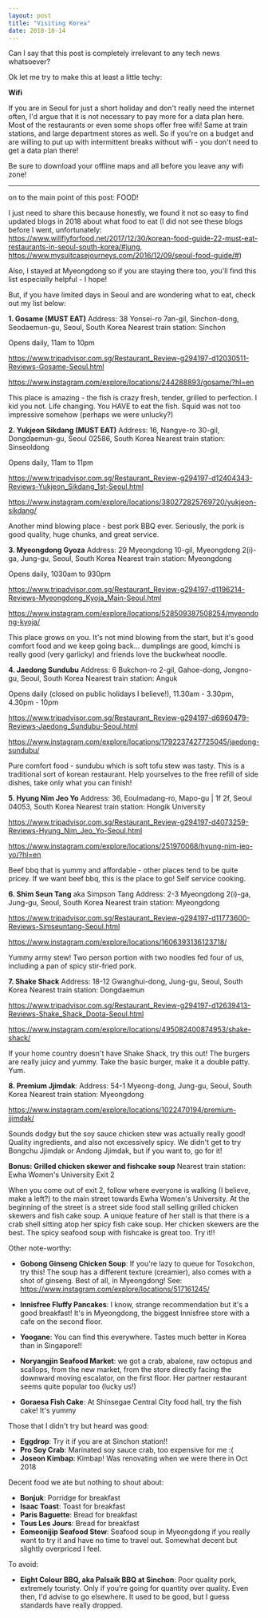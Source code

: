 ```yaml
---
layout: post
title: "Visiting Korea"
date: 2018-10-14
---
```


Can I say that this post is completely irrelevant to any tech news whatsoever?

Ok let me try to make this at least a little techy:

__Wifi__

If you are in Seoul for just a short holiday and don't really need the internet often, I'd argue that it is not necessary to pay more for a data plan here. Most of the restaurants or even some shops offer free wifi! Same at train stations, and large department stores as well. So if you're on a budget and are willing to put up with intermittent breaks without wifi - you don't need to get a data plan there!

Be sure to download your offline maps and all before you leave any wifi zone!


---

on to the main point of this post: FOOD!

I just need to share this because honestly, we found it not so easy to find updated blogs in 2018 about what food to eat (I did not see these blogs before I went, unfortunately: https://www.willflyforfood.net/2017/12/30/korean-food-guide-22-must-eat-restaurants-in-seoul-south-korea/#jung, https://www.mysuitcasejourneys.com/2016/12/09/seoul-food-guide/#)

Also, I stayed at Myeongdong so if you are staying there too, you'll find this list especially helpful - I hope!


But, if you have limited days in Seoul and are wondering what to eat, check out my list below:

__1. Gosame (MUST EAT)__
Address: 38 Yonsei-ro 7an-gil, Sinchon-dong, Seodaemun-gu, Seoul, South Korea
Nearest train station: Sinchon

Opens daily, 11am to 10pm

https://www.tripadvisor.com.sg/Restaurant_Review-g294197-d12030511-Reviews-Gosame-Seoul.html

https://www.instagram.com/explore/locations/244288893/gosame/?hl=en

This place is amazing - the fish is crazy fresh, tender, grilled to perfection. I kid you not. Life changing. You HAVE to eat the fish. Squid was not too impressive somehow (perhaps we were unlucky?)


__2. Yukjeon Sikdang (MUST EAT)__
Address: 16, Nangye-ro 30-gil, Dongdaemun-gu, Seoul 02586, South Korea
Nearest train station: Sinseoldong

Opens daily, 11am to 11pm

https://www.tripadvisor.com.sg/Restaurant_Review-g294197-d12404343-Reviews-Yukjeon_Sikdang_1st-Seoul.html

https://www.instagram.com/explore/locations/380272825769720/yukjeon-sikdang/


Another mind blowing place - best pork BBQ ever. Seriously, the pork is good quality, huge chunks, and great service.


__3. Myeongdong Gyoza__
Address: 29 Myeongdong 10-gil, Myeongdong 2(i)-ga, Jung-gu, Seoul, South Korea
Nearest train station: Myeongdong

Opens daily, 1030am to 930pm

https://www.tripadvisor.com.sg/Restaurant_Review-g294197-d1196214-Reviews-Myeongdong_Kyoja_Main-Seoul.html

https://www.instagram.com/explore/locations/528509387508254/myeondong-kyoja/

This place grows on you. It's not mind blowing from the start, but it's good comfort food and we keep going back... dumplings are good, kimchi is really good (very garlicky) and friends love the buckwheat noodle. 


__4. Jaedong Sundubu__
Address: 6 Bukchon-ro 2-gil, Gahoe-dong, Jongno-gu, Seoul, South Korea
Nearest train station: Anguk

Opens daily (closed on public holidays I believe!), 11.30am - 3.30pm, 4.30pm - 10pm

https://www.tripadvisor.com.sg/Restaurant_Review-g294197-d6960479-Reviews-Jaedong_Sundubu-Seoul.html

https://www.instagram.com/explore/locations/1792237427725045/jaedong-sundubu/

Pure comfort food - sundubu which is soft tofu stew was tasty. This is a traditional sort of korean restaurant. Help yourselves to the free refill of side dishes, take only what you can finish!


__5. Hyung Nim Jeo Yo__
Address: 36, Eoulmadang-ro, Mapo-gu | 1f 2f, Seoul 04053, South Korea
Nearest train station: Hongik University

https://www.tripadvisor.com.sg/Restaurant_Review-g294197-d4073259-Reviews-Hyung_Nim_Jeo_Yo-Seoul.html

https://www.instagram.com/explore/locations/251970068/hyung-nim-jeo-yo/?hl=en


Beef bbq that is yummy and affordable - other places tend to be quite pricey. If we want beef bbq, this is the place to go! Self service cooking.


__6. Shim Seun Tang__
aka Simpson Tang
Address: 2-3 Myeongdong 2(i)-ga, Jung-gu, Seoul, South Korea
Nearest train station: Myeongdong

https://www.tripadvisor.com.sg/Restaurant_Review-g294197-d11773600-Reviews-Simseuntang-Seoul.html

https://www.instagram.com/explore/locations/1606393136123718/


Yummy army stew! Two person portion with two noodles fed four of us, including a pan of spicy stir-fried pork.


__7. Shake Shack__
Address: 18-12 Gwanghui-dong, Jung-gu, Seoul, South Korea
Nearest train station: Dongdaemun

https://www.tripadvisor.com.sg/Restaurant_Review-g294197-d12639413-Reviews-Shake_Shack_Doota-Seoul.html

https://www.instagram.com/explore/locations/495082400874953/shake-shack/


If your home country doesn't have Shake Shack, try this out! The burgers are really juicy and yummy. Take the basic burger, make it a double patty. Yum.


__8. Premium Jjimdak__: 
Address: 54-1 Myeong-dong, Jung-gu, Seoul, South Korea
Nearest train station: Myeongdong

https://www.instagram.com/explore/locations/1022470194/premium-jjimdak/

Sounds dodgy but the soy sauce chicken stew was actually really good! Quality ingredients, and also not excessively spicy. We didn't get to try Bongchu Jjimdak or Andong Jjimdak, but if you want to, go for it!

__Bonus: Grilled chicken skewer and fishcake soup__
Nearest train station: Ewha Women's University Exit 2

When you come out of exit 2, follow where everyone is walking (I believe, make a left?) to the main street towards Ewha Women's University. At the beginning of the street is a street side food stall selling grilled chicken skewers and fish cake soup. A unique feature of her stall is that there is a crab shell sitting atop her spicy fish cake soup. Her chicken skewers are the best. The spicy seafood soup with fishcake is great too. Try it!!


Other note-worthy:
- __Gobong Ginseng Chicken Soup__: If you're lazy to queue for Tosokchon, try this! The soup has a different texture (creamier), also comes with a shot of ginseng. Best of all, in Myeongdong!
See: https://www.instagram.com/explore/locations/517161245/

- __Innisfree Fluffy Pancakes__: I know, strange recommendation but it's a good breakfast! It's in Myeongdong, the biggest Innisfree store with a cafe on the second floor.

- __Yoogane__: You can find this everywhere. Tastes much better in Korea than in Singapore!!

- __Noryangjin Seafood Market__: we got a crab, abalone, raw octopus and scallops, from the new market, from the store directly facing the downward moving escalator, on the first floor. Her partner restaurant seems quite popular too (lucky us!)

- __Goraesa Fish Cake__: At Shinsegae Central City food hall, try the fish cake! It's yummy


Those that I didn't try but heard was good:
- __Eggdrop__: Try it if you are at Sinchon station!!
- __Pro Soy Crab__: Marinated soy sauce crab, too expensive for me :(
- __Joseon Kimbap__: Kimbap! Was renovating when we were there in Oct 2018


Decent food we ate but nothing to shout about:
- __Bonjuk__: Porridge for breakfast
- __Isaac Toast__: Toast for breakfast
- __Paris Baguette__: Bread for breakfast
- __Tous Les Jours__: Bread for breakfast
- __Eomeonijip Seafood Stew__: Seafood soup in Myeongdong if you really want to try it and have no time to travel out. Somewhat decent but slightly overpriced I feel.


To avoid:
- __Eight Colour BBQ, aka Palsaik BBQ at Sinchon__: Poor quality pork, extremely touristy. Only if you're going for quantity over quality. Even then, I'd advise to go elsewhere. It used to be good, but I guess standards have really dropped.